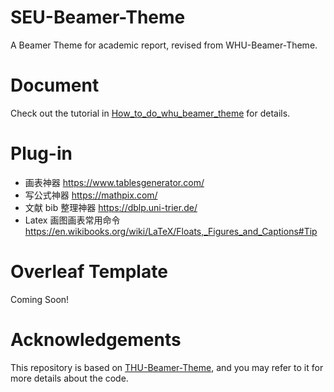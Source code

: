 # SEU-Beamer-Theme
 A Beamer Theme for academic report, revised from WHU-Beamer-Theme.


# Document
 Check out the tutorial in [How_to_do_whu_beamer_theme](How_to_do_whu_beamer_theme.pdf) for details.
 
# Plug-in
- 画表神器 https://www.tablesgenerator.com/
- 写公式神器 https://mathpix.com/
- 文献 bib 整理神器 https://dblp.uni-trier.de/
- Latex 画图画表常用命令 https://en.wikibooks.org/wiki/LaTeX/Floats,_Figures_and_Captions#Tip
 
# Overleaf Template
Coming Soon!

# Acknowledgements
This repository is based on [THU-Beamer-Theme](https://github.com/Trinkle23897/THU-Beamer-Theme), and you may refer to it for more details about the code.
